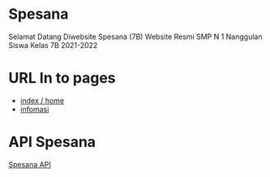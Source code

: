 # Spesana

Selamat Datang Diwebsite Spesana (7B) 
Website Resmi SMP N 1 Nanggulan Siswa Kelas 7B 2021-2022

# URL In to pages
 - [index / home](https://ernestoyoofi.github.io/spesana/index.html) 
 - [infomasi](https://ernestoyoofi.github.io/spesana/informasi.html) 

# API Spesana

[Spesana API](https://api-spesana.github.io/)
